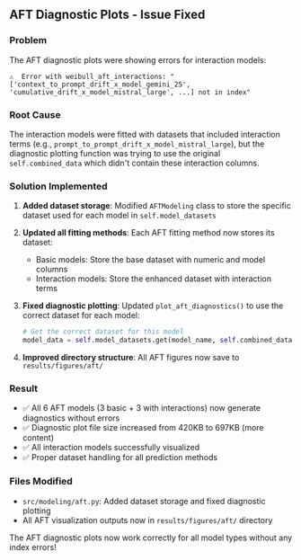 ## AFT Diagnostic Plots - Issue Fixed

### Problem
The AFT diagnostic plots were showing errors for interaction models:
```
⚠️  Error with weibull_aft_interactions: "['context_to_prompt_drift_x_model_gemini_25', 'cumulative_drift_x_model_mistral_large', ...] not in index"
```

### Root Cause
The interaction models were fitted with datasets that included interaction terms (e.g., `prompt_to_prompt_drift_x_model_mistral_large`), but the diagnostic plotting function was trying to use the original `self.combined_data` which didn't contain these interaction columns.

### Solution Implemented
1. **Added dataset storage**: Modified `AFTModeling` class to store the specific dataset used for each model in `self.model_datasets`

2. **Updated all fitting methods**: Each AFT fitting method now stores its dataset:
   - Basic models: Store the base dataset with numeric and model columns
   - Interaction models: Store the enhanced dataset with interaction terms

3. **Fixed diagnostic plotting**: Updated `plot_aft_diagnostics()` to use the correct dataset for each model:
   ```python
   # Get the correct dataset for this model
   model_data = self.model_datasets.get(model_name, self.combined_data)
   ```

4. **Improved directory structure**: All AFT figures now save to `results/figures/aft/`

### Result
- ✅ All 6 AFT models (3 basic + 3 with interactions) now generate diagnostics without errors
- ✅ Diagnostic plot file size increased from 420KB to 697KB (more content)
- ✅ All interaction models successfully visualized
- ✅ Proper dataset handling for all prediction methods

### Files Modified
- `src/modeling/aft.py`: Added dataset storage and fixed diagnostic plotting
- All AFT visualization outputs now in `results/figures/aft/` directory

The AFT diagnostic plots now work correctly for all model types without any index errors!